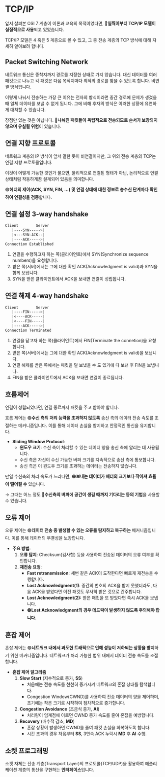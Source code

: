 # TCP/IP

앞서 살펴본 OSI 7 계층이 이론과 교육의 목적이었다면, 🔵**일찍이부터 TCP/IP 모델이 실질적으로 사용**되고 있었습니다.

TCP/IP 모델은 4 혹은 5 계층으로 볼 수 있고, 그 중 전송 계층의 TCP 방식에 대해 자세히 알아보려 합니다.

## Packet Switching Network

네트워크 통신은 종착지까지 경로를 지정한 상태로 가지 않습니다. 대신 데이터를 여러 패킷으로 나누고 각 패킷은 다음 목적지마다 최적의 경로를 찾을 수 있도록 합니다. 비연결 방식입니다.

이렇게 나눠서 전송하는 가장 큰 이유는 전자의 방식이라면 중간 경로에 문제가 생겼을때 일체 데이터를 보낼 수 없게 됩니다. 그에 비해 후자의 방식은 이러한 상황에 유연하게 대처할 수 있습니다.

장점만 있는 것은 아닙니다. 🔴**나눠진 패킷들이 독립적으로 전송되므로 순서가 보장되지 않으며 유실될 위험**이 있습니다.

## 연결 지향 프로토콜

네트워크 계층의 IP 방식이 앞서 말한 듯이 비연결이지만, 그 위의 전송 계층의 TCP는 연결 지향 프로토콜입니다.

이것이 어떻게 가능한 것인가 물으면, 물리적으로 연결된 형태가 아닌, 논리적으로 연결 상태처럼 작동하게끔 설계되어 있음을 의미합니다.

🟢**헤더의 제어(ACK, SYN, FIN, …) 및 연결 상태에 대한 정보로 송수신 단계마다 확인하여 연결성을 검증**합니다.

## 연결 설정 3-way handshake

```css
Client        Server
   |----SYN----->|
   |<---SYN-ACK--|
   |----ACK----->|
Connection Established
```

1. 연결을 수행하고자 하는 쪽(클라이언트)에서 SYN(Synchronize sequence numbers)을 요청합니다.
2. 받은 쪽(서버)에서는 그에 대한 확인 ACK(Acknowledgment is valid)과 SYN을 함께 보냅니다.
3. SYN을 받은 클라이언트에서 ACK을 보내면 연결이 성립됩니다.

## 연결 해제 4-way handshake

```css
Client        Server
   |----FIN----->|
   |<----ACK-----|
   |<----FIN-----|
   |----ACK----->|
Connection Terminated
```

1. 연결을 닫고자 하는 쪽(클라이언트)에서 FIN(Terminate the connetion)을 요청합니다.
2. 받은 쪽(서버)에서는 그에 대한 확인 ACK(Acknowledgment is valid)을 보냅니다.
3. 연결 해제를 받은 쪽에서는 패킷을 덜 보냈을 수 도 있기에 다 보낸 후 FIN을 보냅니다.
4. FIN을 받은 클라이언트에서 ACK을 보내면 연결이 종료됩니다.

## 흐름제어

연결이 성립되었다면, 연결 종료까지 패킷을 주고 받아야 합니다.

흐름 제어는 🟢**수신 측의 처리 능력을 초과하지 않도록** 송신 측의 데이터 전송 속도를 조절하는 메커니즘입니다. 이를 통해 데이터 손실을 방지하고 안정적인 통신을 유지합니다.

- **Sliding Window Protocol**:
    - **윈도우 크기**: 수신 측이 처리할 수 있는 데이터 양을 송신 측에 알리는 데 사용됩니다.
    - 수신 측은 자신이 수신 가능한 버퍼 크기를 지속적으로 송신 측에 통보합니다.
    - 송신 측은 이 윈도우 크기를 초과하는 데이터는 전송하지 않습니다.

만일 수신측의 처리 속도가 느리다면, 🟠**보내는 데이터가 헤더의 크기보다 작아져 효율이 떨어질 수** 있습니다.

→ 그때는 어느 정도 🔵**수신측의 버퍼에 공간이 생길 때까지 기다리는 등의 기법**을 사용할 수 있습니다.

## **오류 제어**

오류 제어는 🟢**데이터 전송 중 발생할 수 있는 오류를 탐지하고 복구하는** 메커니즘입니다. 이를 통해 데이터의 무결성을 보장합니다.

- **주요 방법**:
    1. **오류 탐지**: Checksum(검사합) 등을 사용하여 전송된 데이터의 오류 여부를 확인합니다.
    2. **재전송 요청**:
        - **Fast retransmission**: 세번 같은 ACK이 도착한다면 빠르게 재전송을 수행합니다.
        - **Lost Acknowledgment(1)**: 중간의 번호의 ACK을 받지 못했더라도, 다음 ACK을 받았다면 이전 패킷도 무사히 받은 것으로 간주합니다.
        - **Lost Acknowledgment(2):** 받은 패킷을 또 받았다면 즉시 ACK을 보냅니다.
        - 🟠**Lost Acknowledgment의 경우 데드락이 발생하지 않도록 주의해야 합니다.**

## **혼잡 제어**

혼잡 제어는 🟢**네트워크 내에서 과도한 트래픽으로 인해 성능이 저하되는 상황을 방지**하기 위한 메커니즘입니다. 네트워크가 처리 가능한 범위 내에서 데이터 전송 속도를 조절합니다.

- **혼잡 제어 알고리즘**
    1. **Slow Start** (지수적으로 증가, **SS**)
        - 처음에는 전송 속도를 천천히 증가시켜 네트워크의 혼잡 상태를 탐색합니다.
        - Congestion Window(CWND)를 사용하여 전송 데이터의 양을 제어하며, 초기에는 작은 크기로 시작하여 점차적으로 증가합니다.
    2. **Congestion Avoidance** (조금식 증가, **AI**)
        - 처리량이 임계점에 이르면 CWND 증가 속도를 줄여 혼잡을 예방합니다.
    3.  **Recovery** (배수적 감소, **MD**)
        - 혼잡 상황이 발생하면 CWND를 줄여 패킷 손실을 회복하도록 합니다.
        - 시간 초과의 경우 처음부터 **SS**, 3연속 ACK 누락시 **MD** 후 **AI** 수행.

## 소켓 프로그래밍

소켓 자체는 전송 계층(Transport Layer)의 프로토콜(TCP/UDP)을 활용하여 애플리케이션 계층의 통신을 구현하는 **인터페이스**입니다.
